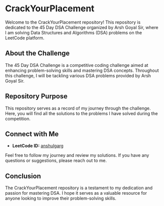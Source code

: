 # CrackYourPlacement

Welcome to the CrackYourPlacement repository! This repository is dedicated to the 45 Day DSA Challenge organized by Arsh Goyal Sir, where I am solving Data Structures and Algorithms (DSA) problems on the LeetCode platform.

## About the Challenge

The 45 Day DSA Challenge is a competitive coding challenge aimed at enhancing problem-solving skills and mastering DSA concepts. Throughout this challenge, I will be tackling various DSA problems provided by Arsh Goyal Sir.

## Repository Purpose

This repository serves as a record of my journey through the challenge. Here, you will find all the solutions to the problems I have solved during the competition.


## Connect with Me

- **LeetCode ID:** [anshulgarg](https://leetcode.com/u/anshulgarg398/)

Feel free to follow my journey and review my solutions. If you have any questions or suggestions, please reach out to me.

## Conclusion

The CrackYourPlacement repository is a testament to my dedication and passion for mastering DSA. I hope it serves as a valuable resource for anyone looking to improve their problem-solving skills.
